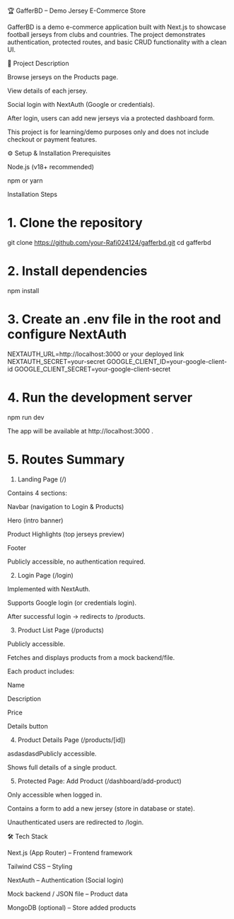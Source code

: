 🏆 GafferBD – Demo Jersey E-Commerce Store

GafferBD is a demo e-commerce application built with Next.js to showcase football jerseys from clubs and countries.
The project demonstrates authentication, protected routes, and basic CRUD functionality with a clean UI.

📖 Project Description

Browse jerseys on the Products page.

View details of each jersey.

Social login with NextAuth (Google or credentials).

After login, users can add new jerseys via a protected dashboard form.

This project is for learning/demo purposes only and does not include checkout or payment features.

⚙️ Setup & Installation
Prerequisites

Node.js (v18+ recommended)

npm or yarn

Installation Steps
# 1. Clone the repository
git clone https://github.com/your-Rafi024124/gafferbd.git
cd gafferbd

# 2. Install dependencies
npm install

# 3. Create an .env file in the root and configure NextAuth
NEXTAUTH_URL=http://localhost:3000 or your deployed link
NEXTAUTH_SECRET=your-secret
GOOGLE_CLIENT_ID=your-google-client-id
GOOGLE_CLIENT_SECRET=your-google-client-secret

# 4. Run the development server
npm run dev


The app will be available at http://localhost:3000
.

# 5. Routes Summary
1. Landing Page (/)

Contains 4 sections:

Navbar (navigation to Login & Products)

Hero (intro banner)

Product Highlights (top jerseys preview)

Footer

Publicly accessible, no authentication required.

2. Login Page (/login)

Implemented with NextAuth.

Supports Google login (or credentials login).

After successful login → redirects to /products.

3. Product List Page (/products)

Publicly accessible.

Fetches and displays products from a mock backend/file.

Each product includes:

Name

Description

Price

Details button

4. Product Details Page (/products/[id])

asdasdasdPublicly accessible.

Shows full details of a single product.

5. Protected Page: Add Product (/dashboard/add-product)

Only accessible when logged in.

Contains a form to add a new jersey (store in database or state).

Unauthenticated users are redirected to /login.

🛠️ Tech Stack

Next.js (App Router) – Frontend framework

Tailwind CSS – Styling

NextAuth – Authentication (Social login)

Mock backend / JSON file – Product data

MongoDB (optional) – Store added products
